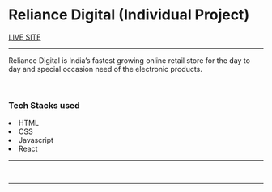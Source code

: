 <h1>Reliance Digital (Individual Project)</h1> 
<a href="https://elegant-centaur-093589.netlify.app/">LIVE SITE</a>
<hr>
<p>Reliance Digital is India’s fastest growing online retail store for the day to day and special occasion need of the electronic products.</p>

<br/>

<h3>Tech Stacks used </h3>

<li>HTML</li>

<li>CSS</li>

<li>Javascript</li>

<li>React</li>


<hr><br>


<!-- <h4>Landing Page</h4> -->

<!-- <img src="https://user-images.githubusercontent.com/98819392/185300959-35cb2844-c9b2-4e00-88dc-f47ce80f4b76.png"/>  -->
<!-- <hr> -->
<!-- <h4>Product Page</h4>
<img src="https://user-images.githubusercontent.com/101566134/185566784-9c6e9755-b8c4-4070-8827-447854699ef0.png"/><hr>
<h4>Cart Page</h4> -->
<!-- <img src="https://user-images.githubusercontent.com/101566134/185566905-0b96320c-e64d-4e2c-94b7-c473ed791777.png"/><hr> -->

<hr>
